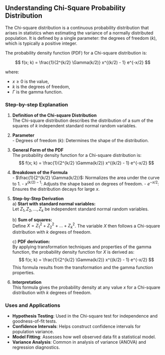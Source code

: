 ## Understanding Chi-Square Probability Distribution

The Chi-square distribution is a continuous probability distribution that arises in statistics when estimating the variance of a normally distributed population. It is defined by a single parameter: the degrees of freedom ($k$), which is typically a positive integer.

The probability density function (PDF) for a Chi-square distribution is:

$$
f(x; k) = \frac{1}{2^{k/2} \Gamma(k/2)} x^{(k/2) - 1} e^{-x/2}
$$

where:
- $x \geq 0$ is the value,
- $k$ is the degrees of freedom,
- $\Gamma$ is the gamma function.

### Step-by-step Explanation

1. **Definition of the Chi-square Distribution**  
        The Chi-square distribution describes the distribution of a sum of the squares of $k$ independent standard normal random variables.

2. **Parameter**  
        - Degrees of freedom ($k$): Determines the shape of the distribution.

3. **General Form of the PDF**  
        The probability density function for a Chi-square distribution is:
        $$
        f(x; k) = \frac{1}{2^{k/2} \Gamma(k/2)} x^{(k/2) - 1} e^{-x/2}
        $$

4. **Breakdown of the Formula**  
        - $\frac{1}{2^{k/2} \Gamma(k/2)}$: Normalizes the area under the curve to 1.
        - $x^{(k/2) - 1}$: Adjusts the shape based on degrees of freedom.
        - $e^{-x/2}$: Ensures the distribution decays for large $x$.

5. **Step-by-Step Derivation**  
    a) **Start with standard normal variables:**  
        Let $Z_1, Z_2, \ldots, Z_k$ be independent standard normal random variables.

    b) **Sum of squares:**  
        Define $X = Z_1^2 + Z_2^2 + \ldots + Z_k^2$. The variable $X$ then follows a Chi-square distribution with $k$ degrees of freedom.

    c) **PDF derivation:**  
        By applying transformation techniques and properties of the gamma function, the probability density function for $X$ is derived as:
        $$
        f(x; k) = \frac{1}{2^{k/2} \Gamma(k/2)} x^{(k/2) - 1} e^{-x/2}
        $$
        This formula results from the transformation and the gamma function properties.

6. **Interpretation**  
        This formula gives the probability density at any value $x$ for a Chi-square distribution with $k$ degrees of freedom.

### Uses and Applications

- **Hypothesis Testing**: Used in the Chi-square test for independence and goodness-of-fit tests.
- **Confidence Intervals**: Helps construct confidence intervals for population variance.
- **Model Fitting**: Assesses how well observed data fit a statistical model.
- **Variance Analysis**: Common in analysis of variance (ANOVA) and regression diagnostics.

